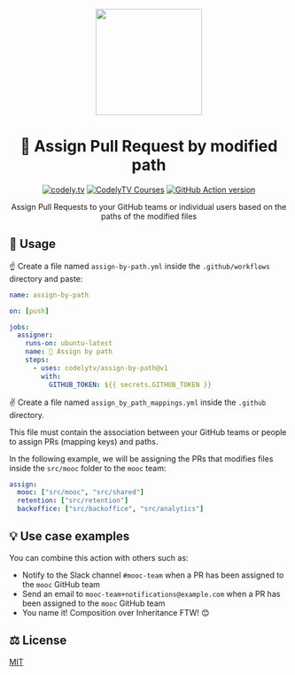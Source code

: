 <p align="center">
  <a href="http://codely.tv">
    <img src="http://codely.tv/wp-content/uploads/2016/05/cropped-logo-codelyTV.png" width="192px" height="192px"/>
  </a>
</p>

<h1 align="center">
  👤 Assign Pull Request by modified path
</h1>

<p align="center">
    <a href="https://github.com/CodelyTV"><img src="https://img.shields.io/badge/CodelyTV-OS-green.svg?style=flat-square" alt="codely.tv"/></a>
    <a href="http://pro.codely.tv"><img src="https://img.shields.io/badge/CodelyTV-PRO-black.svg?style=flat-square" alt="CodelyTV Courses"/></a>
    <a href="https://github.com/marketplace/actions/pull-request-assign-by-path"><img src="https://img.shields.io/github/v/release/CodelyTV/assign-by-path?style=flat-square" alt="GitHub Action version"></a>
</p>

<p align="center">
    Assign Pull Requests to your GitHub teams or individual users based on the paths of the modified files
</p>

## 🚀 Usage

☝️ Create a file named `assign-by-path.yml` inside the `.github/workflows` directory and paste:

```yml
name: assign-by-path

on: [push]

jobs:
  assigner:
    runs-on: ubuntu-latest
    name: 👤 Assign by path
    steps:
      - uses: codelytv/assign-by-path@v1
        with:
          GITHUB_TOKEN: ${{ secrets.GITHUB_TOKEN }}
```

✌️ Create a file named `assign_by_path_mappings.yml` inside the `.github` directory.

This file must contain the association between your GitHub teams or people to assign PRs (mapping keys) and paths.

In the following example, we will be assigning the PRs that modifies files inside the `src/mooc` folder to the `mooc` team:

```yml
assign:
  mooc: ["src/mooc", "src/shared"]
  retention: ["src/retention"]
  backoffice: ["src/backoffice", "src/analytics"]
```

## 💡 Use case examples

You can combine this action with others such as:

* Notify to the Slack channel `#mooc-team` when a PR has been assigned to the `mooc` GitHub team
* Send an email to `mooc-team+notifications@example.com` when a PR has been assigned to the `mooc` GitHub team
* You name it! Composition over Inheritance FTW! 😊

## ⚖️ License

[MIT](LICENSE)

